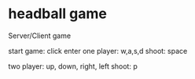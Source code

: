 # headball game
Server/Client game


start game: click enter
one player: w,a,s,d shoot: space

two player: up, down, right, left shoot: p
